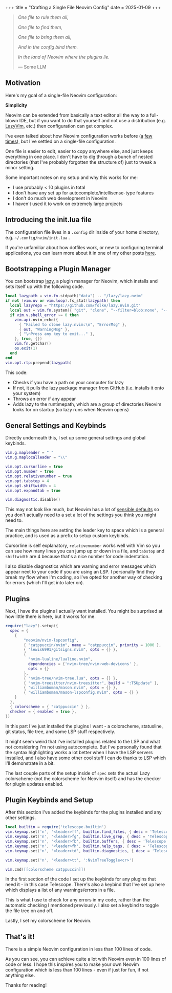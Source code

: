 +++
title = "Crafting a Single File Neovim Config"
date = 2025-01-09
+++

> *One file to rule them all,*
>
> *One file to find them,*
>
> *One file to bring them all,*
>
> *And in the config bind them.*
>
> *In the land of Neovim where the plugins lie.*
>
> ― Some LLM

## Motivation

Here's my goal of a single-file Neovim configuration:

**Simplicity**

Neovim can be extended from basically a text editor all the way to a full-blown IDE, but if you want to do that yourself and not use a distribution (e.g. [LazyVim](https://www.lazyvim.org/), etc.) then configuration can get complex.

I've even talked about how Neovim configuration works before ([a](https://jacksmith.xyz/blog/a-beginners-guide-to-neovim-configuration/) [few](https://jacksmith.xyz/blog/an-introduction-to-neovim-plugins-and-plugin-managers/) [times](https://jacksmith.xyz/blog/setting-up-neovim-tree-sitter-and-built-in-lsp/)), but I've settled on a single-file configuration.

One file is easier to edit, easier to copy anywhere else, and just keeps everything in one place. I don't have to dig through a bunch of nested directories (that I've probably forgotten the structure of) just to tweak a minor setting.

Some important notes on my setup and why this works for me:
- I use probably < 10 plugins in total
- I don't have any set up for autocomplete/intellisense-type features
- I don't do much web development in Neovim
- I haven't used it to work on extremely large projects

## Introducing the init.lua file

The configuration file lives in a `.config` dir inside of your home directory, e.g. `~/.config/nvim/init.lua` .

If you're unfamiliar about how dotfiles work, or new to configuring terminal applications, you can learn more about it in one of my other posts [here](https://jacksmith.xyz/blog/a-beginners-guide-to-neovim-configuration/).

## Bootstrapping a Plugin Manager

You can bootstrap [lazy](https://github.com/folke/lazy.nvim), a plugin manager for Neovim, which installs and sets itself up with the following code.

```lua
local lazypath = vim.fn.stdpath("data") .. "/lazy/lazy.nvim"
if not (vim.uv or vim.loop).fs_stat(lazypath) then
  local lazyrepo = "https://github.com/folke/lazy.nvim.git"
  local out = vim.fn.system({ "git", "clone", "--filter=blob:none", "--branch=stable", lazyrepo, lazypath })
  if vim.v.shell_error ~= 0 then
    vim.api.nvim_echo({
      { "Failed to clone lazy.nvim:\n", "ErrorMsg" },
      { out, "WarningMsg" },
      { "\nPress any key to exit..." },
    }, true, {})
    vim.fn.getchar()
    os.exit(1)
  end
end
vim.opt.rtp:prepend(lazypath)
```

This code:
- Checks if you have a path on your computer for lazy
- If not, it pulls the lazy package manager from GitHub (i.e. installs it onto your system)
- Throws an error if any appear
- Adds lazy to the runtimepath, which are a group of directories Neovim looks for on startup (so lazy runs when Neovim opens)

## General Settings and Keybinds

Directly underneath this, I set up some general settings and global keybinds.

```lua
vim.g.mapleader = " "
vim.g.maplocalleader = "\\"

vim.opt.cursorline = true
vim.opt.number = true
vim.opt.relativenumber = true
vim.opt.tabstop = 4
vim.opt.shiftwidth = 4
vim.opt.expandtab = true

vim.diagnostic.disable()
```

This may not look like much, but Neovim has a lot of [sensible defaults](https://neovim.io/doc/user/vim_diff.html#nvim-defaults) so you don't actually need to a set a lot of the settings you think you might need to.

The main things here are setting the leader key to space which is a general practice, and is used as a prefix to setup custom keybinds.

Cursorline is self explanatory, `relativenumber` works well with Vim so you can see how many lines you can jump up or down in a file, and `tabstop` and `shiftwidth` are 4 because that's a nice number for code indentation.

I also disable diagnostics which are warning and error messages which appear next to your code if you are using an LSP. I personally find they break my flow when I'm coding, so I've opted for another way of checking for errors (which I'll get into later on).

## Plugins

Next, I have the plugins I actually want installed. You might be surprised at how little there is here, but it works for me.

```lua
require("lazy").setup({
  spec = {
    {
        "neovim/nvim-lspconfig",
        { "catppuccin/nvim", name = "catppuccin", priority = 1000 },
        { "lewis6991/gitsigns.nvim", opts = {} },
        {
          "nvim-lualine/lualine.nvim",
          dependencies = {'nvim-tree/nvim-web-devicons' },
          opts = {}
        },
        { "nvim-tree/nvim-tree.lua", opts = {} },
        { "nvim-treesitter/nvim-treesitter", build = ":TSUpdate" },
        { "williamboman/mason.nvim", opts = {} },
        { "williamboman/mason-lspconfig.nvim", opts = {} }
    }
  },
  { colorscheme = { "catppuccin" } },
  checker = { enabled = true },
})
```

In this part I've just installed the plugins I want - a colorscheme, statusline, git status, file tree, and some LSP stuff respectively.

It might seem weird that I've installed plugins related to the LSP and what not considering I'm not using autocomplete. But I've personally found that the syntax highlighting works a lot better when I have the LSP servers installed, and I also have some other cool stuff I can do thanks to LSP which I'll demonstrate in a bit.

The last couple parts of the setup inside of `spec` sets the actual Lazy colorscheme (not the colorscheme for Neovim itself) and has the checker for plugin updates enabled.

## Plugin Keybinds and Setup

After this section I've added the keybinds for the plugins installed and any other settings.

```lua
local builtin = require('telescope.builtin')
vim.keymap.set('n', '<leader>ff', builtin.find_files, { desc = 'Telescope find files' })
vim.keymap.set('n', '<leader>fg', builtin.live_grep, { desc = 'Telescope live grep' })
vim.keymap.set('n', '<leader>fb', builtin.buffers, { desc = 'Telescope buffers' })
vim.keymap.set('n', '<leader>fh', builtin.help_tags, { desc = 'Telescope help tags' })
vim.keymap.set('n', '<leader>td', builtin.diagnostics, { desc = 'Telescope diagnostics' })

vim.keymap.set('n', '<leader>tt', ':NvimTreeToggle<cr>')

vim.cmd([[colorscheme catppuccin]])
```

In the first section of the code I set up the keybinds for any plugins that need it - in this case Telescope. There's also a keybind that I've set up here which displays a list of any warnings/errors in a file.

This is what I use to check for any errors in my code, rather than the automatic checking I mentioned previously. I also set a keybind to toggle the file tree on and off.

Lastly, I set my colorscheme for Neovim.

## That's it!

There is a simple Neovim configuration in less than 100 lines of code.

As you can see, you can achieve quite a lot with Neovim even in 100 lines of code or less. I hope this inspires you to make your own Neovim configuration which is less than 100 lines - even if just for fun, if not anything else.

Thanks for reading!
